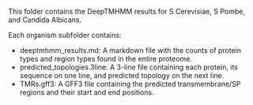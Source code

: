 This folder contains the DeepTMHMM results for S Cerevisiae, S Pombe, and Candida Albicans.

Each organism subfolder contains:
 - deeptmhmm_results.md: A markdown file with the counts of protein types and region types found in the entire proteome.
 - predicted_topologies.3line: A 3-line file containing each protein, its sequence on one line, and predicted topology on the next line.
 - TMRs.gff3: A GFF3 file containing the predicted transmembrane/SP regions and their start and end positions.